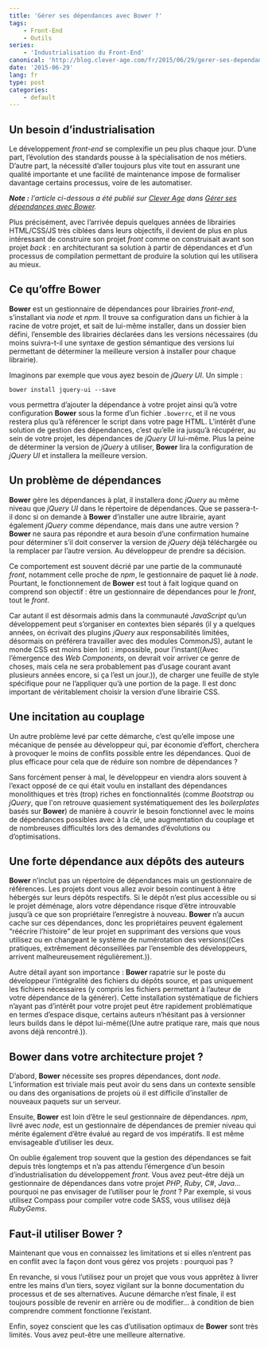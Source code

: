 ```yaml
---
title: 'Gérer ses dépendances avec Bower ?'
tags:
    - Front-End
    - Outils
series:
    - 'Industrialisation du Front-End'
canonical: 'http://blog.clever-age.com/fr/2015/06/29/gerer-ses-dependances-avec-bower/'
date: '2015-06-29'
lang: fr
type: post
categories:
    - default
---
```


## Un besoin d’industrialisation

Le développement <i lang="en">front-end</i> se complexifie un peu plus chaque jour. D’une part, l’évolution des standards pousse à la spécialisation de nos métiers. D’autre part, la nécessité d’aller toujours plus vite tout en assurant une qualité importante et une facilité de maintenance impose de formaliser davantage certains processus, voire de les automatiser.

<!-- more -->

<em class="canonical">**Note&nbsp;:** l'article ci-dessous a été publié sur [Clever Age](http://www.clever-age.com/fr/) dans [Gérer ses dépendances avec Bower](http://blog.clever-age.com/fr/2015/06/29/gerer-ses-dependances-avec-bower/).</em>

Plus précisément, avec l’arrivée depuis quelques années de librairies HTML/CSS/JS très ciblées dans leurs objectifs, il devient de plus en plus intéressant de construire son projet <i lang="en">front</i> comme on construisait avant son projet <i lang="en">back</i> : en architecturant sa solution à partir de dépendances et d’un processus de compilation permettant de produire la solution qui les utilisera au mieux.

## Ce qu’offre Bower

<strong>Bower</strong> est un gestionnaire de dépendances pour librairies <i lang="en">front-end</i>, s’installant via <i>node</i> et <i>npm</i>.
Il trouve sa configuration dans un fichier à la racine de votre projet, et sait de lui-même installer, dans un dossier bien défini, l’ensemble des librairies déclarées dans les versions nécessaires (du moins suivra-t-il une syntaxe de gestion sémantique des versions lui permettant de déterminer la meilleure version à installer pour chaque librairie).

Imaginons par exemple que vous ayez besoin de <i lang="en">jQuery UI</i>. Un simple :
<pre><code class="bash">bower install jquery-ui --save</code></pre>
vous permettra d’ajouter la dépendance à votre projet ainsi qu’à votre configuration <strong>Bower</strong> sous la forme d’un fichier <code>.bowerrc</code>, et il ne vous restera plus qu’à référencer le script dans votre page HTML. L’intérêt d’une solution de gestion des dépendances, c’est qu’elle ira jusqu’à récupérer, au sein de votre projet, les dépendances de <i lang="en">jQuery UI</i> lui-même. Plus la peine de déterminer la version de <i lang="en">jQuery</i> à utiliser, <strong>Bower</strong> lira la configuration de <i lang="en">jQuery UI</i> et installera la meilleure version.

## Un problème de dépendances

<strong>Bower</strong> gère les dépendances à plat, il installera donc <i lang="en">jQuery</i> au même niveau que <i lang="en">jQuery UI</i> dans le répertoire de dépendances. Que se passera-t-il donc si on demande à <strong>Bower</strong> d’installer une autre librairie, ayant également <i lang="en">jQuery</i> comme dépendance, mais dans une autre version ? <strong>Bower</strong> ne saura pas répondre et aura besoin d’une confirmation humaine pour déterminer s’il doit conserver la version de <i lang="en">jQuery</i> déjà téléchargée ou la remplacer par l’autre version. Au développeur de prendre sa décision.

Ce comportement est souvent décrié par une partie de la communauté <i lang="en">front</i>, notamment celle proche de <i>npm</i>, le gestionnaire de paquet lié à <i>node</i>. Pourtant, le fonctionnement de <strong>Bower</strong> est tout à fait logique quand on comprend son objectif : être un gestionnaire de dépendances pour le <i lang="en">front</i>, tout le <i lang="en">front</i>.

Car autant il est désormais admis dans la communauté <i>JavaScript</i> qu’un développement peut s’organiser en contextes bien séparés (il y a quelques années, on écrivait des plugins <i lang="en">jQuery</i> aux responsabilités limitées, désormais on préférera travailler avec des modules CommonJS), autant le monde CSS est moins bien loti : impossible, pour l’instant((Avec l’émergence des <i lang="en">Web Components</i>, on devrait voir arriver ce genre de choses, mais cela ne sera probablement pas d’usage courant avant plusieurs années encore, si ça l’est un jour.)), de charger une feuille de style spécifique pour ne l’appliquer qu’à une portion de la page. Il est donc important de véritablement choisir la version d’une librairie CSS.

## Une incitation au couplage

Un autre problème levé par cette démarche, c’est qu’elle impose une mécanique de pensée au développeur qui, par économie d’effort, cherchera à provoquer le moins de conflits possible entre les dépendances. Quoi de plus efficace pour cela que de réduire son nombre de dépendances ?

Sans forcément penser à mal, le développeur en viendra alors souvent à l’exact opposé de ce qui était voulu en installant des dépendances monolithiques et très (trop) riches en fonctionnalités (comme <i>Bootstrap</i> ou <i>jQuery</i>, que l'on retrouve quasiement systématiquement des les <i lang="en">boilerplates</i> basés sur <strong>Bower</strong>) de manière à couvrir le besoin fonctionnel avec le moins de dépendances possibles avec à la clé, une augmentation du couplage et de nombreuses difficultés lors des demandes d’évolutions ou d’optimisations.

## Une forte dépendance aux dépôts des auteurs

<strong>Bower</strong> n’inclut pas un répertoire de dépendances mais un gestionnaire de références. Les projets dont vous allez avoir besoin continuent à être hébergés sur leurs dépôts respectifs. Si le dépôt n’est plus accessible ou si le projet déménage, alors votre dépendance risque d’être introuvable jusqu’à ce que son propriétaire l’enregistre à nouveau. <strong>Bower</strong> n’a aucun cache sur ces dépendances, donc les propriétaires peuvent également “réécrire l’histoire” de leur projet en supprimant des versions que vous utilisez ou en changeant le système de numérotation des versions((Ces pratiques, extrêmement déconseillées par l’ensemble des développeurs, arrivent malheureusement régulièrement.)).

Autre détail ayant son importance : <strong>Bower</strong> rapatrie sur le poste du développeur l’intégralité des fichiers du dépôts source, et pas uniquement les fichiers nécessaires (y compris les fichiers permettant à l’auteur de votre dépendance de la générer). Cette installation systématique de fichiers n’ayant pas d’intérêt pour votre projet peut être rapidement problématique en termes d’espace disque, certains auteurs n’hésitant pas à versionner leurs builds dans le dépot lui-même((Une autre pratique rare, mais que nous avons déjà rencontré.)).

## Bower dans votre architecture projet ?

D’abord, <strong>Bower</strong> nécessite ses propres dépendances, dont <i>node</i>. L’information est triviale mais peut avoir du sens dans un contexte sensible ou dans des organisations de projets où il est difficile d’installer de nouveaux paquets sur un serveur.

Ensuite, <strong>Bower</strong> est loin d’être le seul gestionnaire de dépendances. <i>npm</i>, livré avec <i>node</i>, est un gestionnaire de dépendances de premier niveau qui mérite également d’être évalué au regard de vos impératifs. Il est même envisageable d’utiliser les deux.

On oublie également trop souvent que la gestion des dépendances se fait depuis très longtemps et n’a pas attendu l’émergence d’un besoin d’industrialisation du développement <i lang="en">front</i>. Vous avez peut-être déjà un gestionnaire de dépendances dans votre projet <i>PHP</i>, <i>Ruby</i>, <i>C#</i>, <i>Java</i>… pourquoi ne pas envisager de l’utiliser pour le <i lang="en">front</i> ? Par exemple, si vous utilisez Compass pour compiler votre code SASS, vous utilisez déjà <i>RubyGems</i>.

## Faut-il utiliser <strong>Bower</strong> ?

Maintenant que vous en connaissez les limitations et si elles n’entrent pas en conflit avec la façon dont vous gérez vos projets : pourquoi pas ?

En revanche, si vous l’utilisez pour un projet que vous vous apprêtez à livrer entre les mains d’un tiers, soyez vigilant sur la bonne documentation du processus et de ses alternatives. Aucune démarche n’est finale, il est toujours possible de revenir en arrière ou de modifier… à condition de bien comprendre comment fonctionne l’existant.

Enfin, soyez conscient que les cas d’utilisation optimaux de <strong>Bower</strong> sont très limités. Vous avez peut-être une meilleure alternative.
